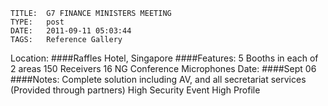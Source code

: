     
    TITLE: 	G7 FINANCE MINISTERS MEETING	
    TYPE: 	post	
    DATE: 	2011-09-11 05:03:44	
    TAGS: 	Reference Gallery	


Location:
####Raffles Hotel, Singapore
####Features:
5 Booths in each of 2 areas
150 Receivers
16 NG Conference Microphones
Date:
####Sept 06
####Notes:
Complete solution including AV, and all secretariat services (Provided through partners)
High Security Event
High Profile

<a href="http://congressrental.com.au/wp-content/uploads/2011/09/ballroom.jpg">

<a href="http://congressrental.com.au/wp-content/uploads/2011/09/ng_microphone.jpg">

<a href="http://congressrental.com.au/wp-content/uploads/2011/09/mic_receivers.jpg">


<a href="http://congressrental.com.au/wp-content/uploads/2011/09/ministers.jpg">

<a href="http://congressrental.com.au/wp-content/uploads/2011/09/gordon_brown.jpg">

<a href="http://congressrental.com.au/wp-content/uploads/2011/09/bernanke.jpg">


<a href="http://congressrental.com.au/wp-content/uploads/2011/09/full_view.jpg">

<a href="http://congressrental.com.au/wp-content/uploads/2011/09/booth.jpg">

<a href="http://congressrental.com.au/wp-content/uploads/2011/09/operation_area.jpg">





